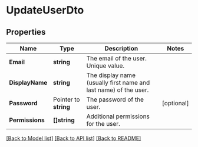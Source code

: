 # UpdateUserDto

## Properties

Name | Type | Description | Notes
------------ | ------------- | ------------- | -------------
**Email** | **string** | The email of the user. Unique value. | 
**DisplayName** | **string** | The display name (usually first name and last name) of the user. | 
**Password** | Pointer to **string** | The password of the user. | [optional] 
**Permissions** | **[]string** | Additional permissions for the user. | 

[[Back to Model list]](../README.md#documentation-for-models) [[Back to API list]](../README.md#documentation-for-api-endpoints) [[Back to README]](../README.md)


